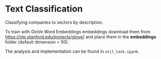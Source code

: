 # Text Classification

Classifying companies to sectors by description.

To train with GloVe Word Embeddings embeddings download them from https://nlp.stanford.edu/projects/glove/ and place them in the **embeddings** folder (default dimension = 50).

The analysis and implementation can be found in `util_task.ipynb`.
